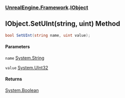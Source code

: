 ### [UnrealEngine.Framework](./UnrealEngine-Framework.md 'UnrealEngine.Framework').[IObject](./IObject.md 'UnrealEngine.Framework.IObject')
## IObject.SetUInt(string, uint) Method
  
```csharp
bool SetUInt(string name, uint value);
```
#### Parameters
<a name='UnrealEngine-Framework-IObject-SetUInt(string_uint)-name'></a>
`name` [System.String](https://docs.microsoft.com/en-us/dotnet/api/System.String 'System.String')  
  
<a name='UnrealEngine-Framework-IObject-SetUInt(string_uint)-value'></a>
`value` [System.UInt32](https://docs.microsoft.com/en-us/dotnet/api/System.UInt32 'System.UInt32')  
  
#### Returns
[System.Boolean](https://docs.microsoft.com/en-us/dotnet/api/System.Boolean 'System.Boolean')  
